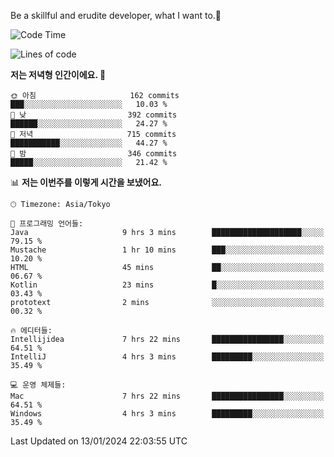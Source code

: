 Be a skillful and erudite developer, what I want to.👶

<!--START_SECTION:waka-->
![Code Time](http://img.shields.io/badge/Code%20Time-416%20hrs%2026%20mins-blue)

![Lines of code](https://img.shields.io/badge/%EC%A0%80%EB%8A%94%20%EC%97%AC%ED%83%9C%EA%B9%8C%EC%A7%80%20-755.4%20thousand%20%EC%A4%84%EC%9D%98%20%EC%BD%94%EB%93%9C%EB%A5%BC%20%EC%9E%91%EC%84%B1%ED%96%88%EC%96%B4%EC%9A%94.-blue)

**저는 저녁형 인간이에요. 🦉** 

```text
🌞 아침                     162 commits         ███░░░░░░░░░░░░░░░░░░░░░░   10.03 % 
🌆 낮　                     392 commits         ██████░░░░░░░░░░░░░░░░░░░   24.27 % 
🌃 저녁                     715 commits         ███████████░░░░░░░░░░░░░░   44.27 % 
🌙 밤　                     346 commits         █████░░░░░░░░░░░░░░░░░░░░   21.42 % 
```


📊 **저는 이번주를 이렇게 시간을 보냈어요.** 

```text
🕑︎ Timezone: Asia/Tokyo

💬 프로그래밍 언어들: 
Java                     9 hrs 3 mins        ████████████████████░░░░░   79.15 % 
Mustache                 1 hr 10 mins        ███░░░░░░░░░░░░░░░░░░░░░░   10.20 % 
HTML                     45 mins             ██░░░░░░░░░░░░░░░░░░░░░░░   06.67 % 
Kotlin                   23 mins             █░░░░░░░░░░░░░░░░░░░░░░░░   03.43 % 
prototext                2 mins              ░░░░░░░░░░░░░░░░░░░░░░░░░   00.32 % 

🔥 에디터들: 
Intellijidea             7 hrs 22 mins       ████████████████░░░░░░░░░   64.51 % 
IntelliJ                 4 hrs 3 mins        █████████░░░░░░░░░░░░░░░░   35.49 % 

💻 운영 체제들: 
Mac                      7 hrs 22 mins       ████████████████░░░░░░░░░   64.51 % 
Windows                  4 hrs 3 mins        █████████░░░░░░░░░░░░░░░░   35.49 % 
```


 Last Updated on 13/01/2024 22:03:55 UTC
<!--END_SECTION:waka-->
